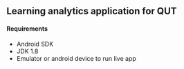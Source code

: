 ## Learning analytics application for QUT

#### Requirements

* Android SDK
* JDK 1.8
* Emulator or android device to run live app